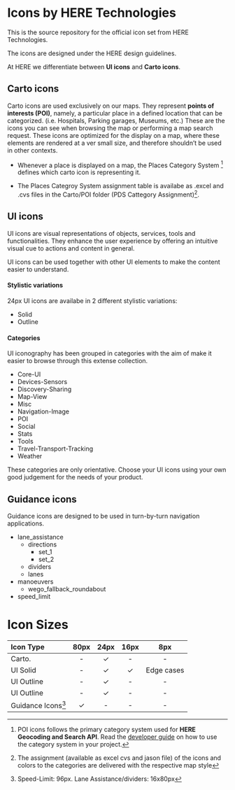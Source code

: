 # Icons by HERE Technologies

This is the source repository for the official icon set from HERE Technologies.

The icons are designed under the HERE design guidelines.


At HERE we differentiate between **UI icons** and **Carto icons**. 
 
 
## Carto icons

Carto icons are used exclusively on our maps. They represent **points of interests (POI)**, namely, a particular place in a defined location that can be categorized. (i.e. Hospitals, Parking garages, Museums, etc.) These are the icons you can see when browsing the map or performing a map search request. These icons are optimized for the display on a map, where these elements are rendered at a ver small size, and therefore shouldn’t be used in other contexts.

* Whenever a place is displayed on a map, the Places Category System [^1] defines which carto icon is representing it.

* The Places Categroy System assignment table is availabe as .excel and .cvs files in the Carto/POI folder (PDS Cattegory Assignment)[^2]. 

## UI icons

UI icons are visual representations of objects, services, tools and functionalities. They enhance the user experience by offering an intuitive visual cue to actions and content in general.

UI icons can be used together with other UI elements to make the content easier to understand. 


#### Stylistic variations
24px UI icons are availabe in 2 different stylistic variations:

* Solid
* Outline

#### Categories
UI iconography has been grouped in categories with the aim of make it easier to browse through this extense collection.

* Core-UI
* Devices-Sensors
* Discovery-Sharing
* Map-View
* Misc
* Navigation-Image
* POI
* Social
* Stats
* Tools
* Travel-Transport-Tracking
* Weather


These categories are only orientative. Choose your UI icons using your own good judgement for the needs of your product.

## Guidance icons

Guidance icons are designed to be used in turn-by-turn navigation applications.

* lane_assistance
	* directions
		* set_1
		* set_2
	* dividers
	* lanes
* manoeuvers
	* wego_fallback_roundabout
* speed_limit




# Icon Sizes

Icon Type      |80px| 24px | 16px | 8px
:------------- |:---:|:----:|:----:|:---:
Carto.         |-    |✓    |-      |-
UI Solid       |-    |✓    |✓      |Edge cases
UI Outline     |-    |✓    |-      |-
UI Outline     |-    |✓    |-      |-
Guidance Icons[^3] |✓    |-    |-      |-



[^1]: POI icons follows the primary category system used for **HERE Geocoding and Search API**. Read the [developer guide](https://developer.here.com/documentation/geocoding-search-api/dev_guide/topics-places/places-category-system-full.html) on how to use the category system in your project.

[^2]: The assignment (available as excel cvs and jason file) of the icons and colors to the categories are delivered with the respective map style

[^3]: Speed-Limit: 96px. Lane Assistance/dividers: 16x80px








